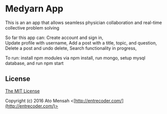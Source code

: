# Medyarn App

This is an an app that allows seamless physician collaboration and real-time collective problem solving

So far this app can: 
Create account and sign in,  
Update profile with username, 
Add a post with a title, topic, and question,
Delete a post and undo delete,
Search functionality in progress,

To run: install npm modules via npm install, run mongo, setup mysql database, and run npm start 

## License

[The MIT License](http://opensource.org/licenses/MIT)

Copyright (c) 2016 Ato Mensah <[http://entrecoder.com/](http://entrecoder.com/)>
